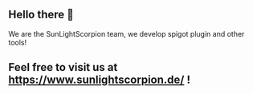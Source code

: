 ## Hello there 👋

We are the SunLightScorpion team, we develop spigot plugin and other tools!

## Feel free to visit us at https://www.sunlightscorpion.de/ !
